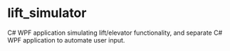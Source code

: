 # lift_simulator
C# WPF application simulating lift/elevator functionality, and separate C# WPF application to automate user input. 
